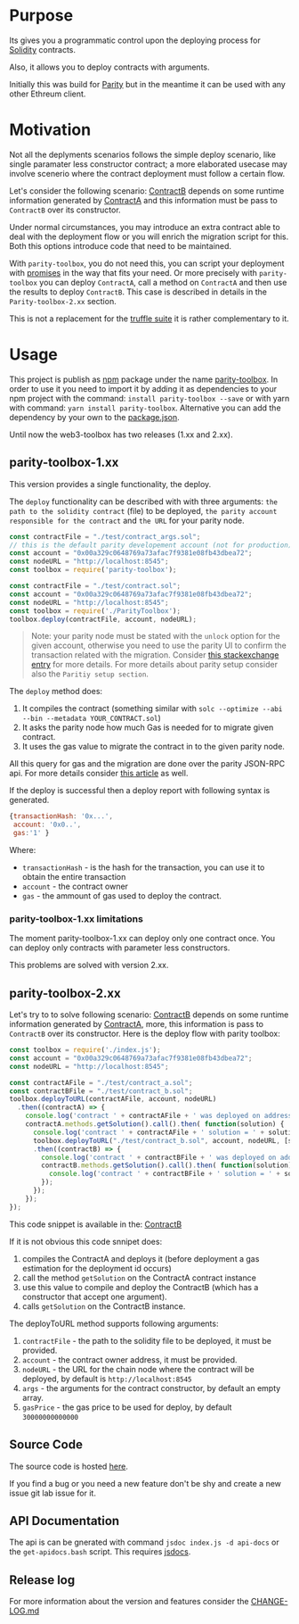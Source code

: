 # Purpose

Its gives you a programmatic control upon the deploying process for [Solidity](https://solidity.readthedocs.io/en/v0.4.21/index.html) contracts.

Also, it  allows you to deploy contracts with arguments.

Initially this was build for [Parity](https://www.parity.io/) but in the meantime it can be used with any other Ethreum client.

# Motivation

Not all the deplyments scenarios follows the simple deploy scenario,
like single paramater less constructor contract;
a more elaborated usecase may involve scenerio where the contract deployment must
follow a certain flow.


Let's consider the following scenario: [ContractB](https://github.com/norgoci/parity-toolbox/blob/master/test/contract_b.sol)
depends on some runtime information generated by [ContractA](https://github.com/norgoci/parity-toolbox/blob/master/test/contract_a.sol)
and this information must be pass to `ContractB` over its constructor.

Under normal circumstances, you may introduce an extra contract able to deal with
the deployment flow or you will enrich the migration script for this.
Both this options introduce code that need to be maintained.

With `parity-toolbox`, you do not need this, you can script your deployment with
[promises](https://developer.mozilla.org/en-US/docs/Web/JavaScript/Guide/Using_promises)
in the way that fits your need. Or more precisely with `parity-toolbox` you can deploy `ContractA`,
call a method on `ContractA` and then use the results to deploy `ContractB`. This case is described
in details in the `Parity-toolbox-2.xx` section.

This is not a replacement for the [truffle suite](https://truffleframework.com/) it is rather complementary to it.


# Usage

This project is publish as [npm](https://www.npmjs.com/) package under the name
[parity-toolbox](https://www.npmjs.com/package/parity-toolbox).
In order to use it  you need to import it by adding it as dependencies to your
npm project with the command: `install parity-toolbox --save`
or with yarn with command: `yarn install parity-toolbox`.
Alternative you can add the dependency by your own to the
[package.json](./package.json).


Until now the web3-toolbox has two releases (1.xx and 2.xx).


## parity-toolbox-1.xx

This version provides a single functionality, the deploy.

The `deploy` functionality can be described with  with three arguments:
`the path to the solidity contract` (file) to be deployed,
`the parity account responsible for the contract` and `the URL` for your parity node.

```javascript
const contractFile = "./test/contract_args.sol";
// this is the default parity developement account (not for production)
const account = "0x00a329c0648769a73afac7f9381e08fb43dbea72";
const nodeURL = "http://localhost:8545";
const toolbox = require('parity-toolbox');

const contractFile = "./test/contract.sol";
const account = "0x00a329c0648769a73afac7f9381e08fb43dbea72";
const nodeURL = "http://localhost:8545";
const toolbox = require('./ParityToolbox');
toolbox.deploy(contractFile, account, nodeURL);
```
> Note: your parity node must be stated with the `unlock` option for the given
account, otherwise you need to use the parity UI to confirm the transaction
related with the migration.
Consider [this stackexchange entry](https://ethereum.stackexchange.com/questions/15467/custom-parity-signer-programmatically-unlock-accounts-for-a-certain-time) for more details.
For more details about parity setup consider also the `Paritiy setup section`.

The `deploy` method does:
1. It compiles the contract (something similar with `solc --optimize --abi --bin --metadata YOUR_CONTRACT.sol`)
2. It asks the parity node how much Gas is needed for to migrate given contract.
3. It uses the gas value to migrate the contract in to the given parity node.

All this query for gas and the migration are done over the parity JSON-RPC api.
For more details consider [this article](https://wiki.parity.io/Smart-Contracts)
as well.

If the deploy is successful then a deploy report with following syntax is generated.

```javascript
{transactionHash: '0x...',
 account: '0x0..',
 gas:'1' }
```

Where:
* `transactionHash` - is the hash for the transaction, you can use it to obtain the entire transaction
* `account` - the contract owner
* `gas` - the ammount of gas used to deploy the contract.

### parity-toolbox-1.xx limitations

The moment parity-toolbox-1.xx can deploy only one contract once.
You can deploy only contracts with parameter less constructors.

This problems are solved with version 2.xx.


## parity-toolbox-2.xx

Let's try to to solve following scenario:
[ContractB](https://github.com/norgoci/parity-toolbox/blob/master/test/contract_b.sol)
 depends on some runtime information generated by [ContractA](https://github.com/norgoci/parity-toolbox/blob/master/test/contract_a.sol),
more, this information is pass to `ContractB` over its constructor.
Here is the deploy flow with parity toolbox:

```javascript
const toolbox = require('./index.js');
const account = "0x00a329c0648769a73afac7f9381e08fb43dbea72";
const nodeURL = "http://localhost:8545";

const contractAFile = "./test/contract_a.sol";
const contractBFile = "./test/contract_b.sol";
toolbox.deployToURL(contractAFile, account, nodeURL)
  .then((contractA) => {
    console.log('contract ' + contractAFile + ' was deployed on address:' + contractA.options.address);
    contractA.methods.getSolution().call().then( function(solution) {
      console.log('contract ' + contractAFile + ' solution = ' + solution);
      toolbox.deployToURL("./test/contract_b.sol", account, nodeURL, [solution])
      .then((contractB) => {
        console.log('contract ' + contractBFile + ' was deployed on address:' + contractB.options.address);
        contractB.methods.getSolution().call().then( function(solution) {
          console.log('contract ' + contractBFile + ' solution = ' + solution);
        });
      });
    });
});
```
This code snippet is available in the: [ContractB](https://github.com/norgoci/parity-toolbox/blob/master/test/deployflow.js)

If it is not obvious this code snnipet does:
1. compiles the ContractA and deploys it (before deployment a gas estimation for the deployment id occurs)
2. call the method `getSolution` on the ContractA contract instance
3. use this value to compile and deploy the ContractB (which has a constructor that accept one argument).
4. calls `getSolution` on the ContractB instance.

The deployToURL method supports following arguments:

1. `contractFile` - the path to the solidity file to be deployed, it must be provided.
2. `account` - the contract owner address, it must be provided.
3. `nodeURL` - the URL for the chain node where the contract will be deployed, by default is `http://localhost:8545`
4. `args` - the arguments for the contract constructor, by default an empty array.
5. `gasPrice` - the gas price to be used for deploy, by default `30000000000000`


## Source Code

The source code is hosted [here](https://github.com/norgoci/parity-toolbox).

If you find a bug or you need a new feature don't be shy and create a new issue git lab issue for it.

## API Documentation

The api is can be gnerated with command `jsdoc index.js -d api-docs` or the `get-apidocs.bash` script.
This requires [jsdocs](https://www.npmjs.com/package/jsdoc).

## Release log

For more information about the version and features consider the [CHANGE-LOG.md](https://github.com/norgoci/parity-toolbox/blob/master/CHANGE-LOG.md)
